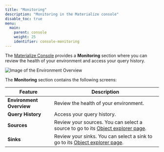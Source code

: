 ```yaml
---
title: "Monitoring"
description: "Monitoring in the Materialize console"
disable_toc: true
menu:
  main:
    parent: console
    weight: 25
    identifier: console-monitoring
---
```


The [Materialize Console](https://console.materialize.com/) provides a
**Monitoring** section where you can review the health of your environment and
access your query history.

![Image of the Environment Overview](/images/console/console-environment-overview.png "Environment overview")

The **Monitoring** section contains the following screens:

| Feature | Description |
|---------|-------------|
| **Environment Overview** | Review the health of your environment. |
| **Query History** | Access your query history. |
| **Sources** | Review your sources. You can select a source to go to its [Object explorer page](/console/data/). |
| **Sinks** | Review your sinks. You can select a sink to go to its [Object explorer page](/console/data/). |
